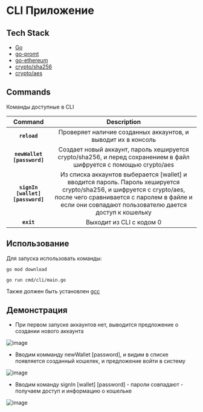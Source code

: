 # CLI Приложение

## Tech Stack
- [Go](https://go.dev)
- [go-promt](https://pkg.go.dev/github.com/c-bata/go-prompt)
- [go-ethereum](https://github.com/ethereum/go-ethereum)
- [crypto/sha256](https://pkg.go.dev/crypto/sha256)
- [crypto/aes](https://pkg.go.dev/crypto/aes)

## Commands
Команды доступные в CLI

| Command | Description |
| :---:   | :---: |
| **`reload`** | Проверяет наличие созданных аккаунтов, и выводит их в консоль   | 
| **`newWallet [password]`** | Создает новый аккаунт, пароль хешируется crypto/sha256, и перед сохранением в файл шифруется с помощью crypto/aes  | 
| **`signIn [wallet] [password]`** |  Из списка аккаунтов выберается [wallet] и вводится пароль. Пароль хешируется crypto/sha256, и шифруется с crypto/aes,  после чего сравнивается с паролем в файле и если они совпадают пользователю дается доступ к кошельку   | 
| **`exit`** | Выходит из CLI c кодом 0   | 


## Использование 
Для запуска использовать команды:

```go mod download```

```go run cmd/cli/main.go```

Также должен быть установлен [gcc](https://jmeubank.github.io/tdm-gcc/)

## Демонстрация
- При первом запуске аккаунтов нет, выводится предложение о создании нового аккаунта

![image](https://user-images.githubusercontent.com/46971653/195937502-09c42ce5-08a6-497f-a656-f7eeca348c7c.png)

- Вводим комманду newWallet [password], и видим в списке появляется созданный кошелек, и предложение войти в систему

![image](https://user-images.githubusercontent.com/46971653/195938309-d4d37e2c-c1b2-49f3-977d-4666ab3cc0ba.png)

- Вводим команду signIn [wallet] [password] - пароли совпадают - получаем доступ и информацию о кошельке 

![image](https://user-images.githubusercontent.com/46971653/195942894-5f7191cf-38a5-4e97-92bb-78e4803838a7.png)




